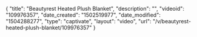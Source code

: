 {
    "title": "Beautyrest Heated Plush Blanket",
    "description": "",
    "videoid": "109976357",
    "date_created": "1502519977",
    "date_modified": "1504288277",
    "type": "captivate",
    "layout": "video",
    "url": "\/v\/beautyrest-heated-plush-blanket\/109976357"
}